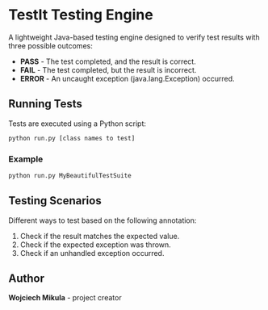 # TestIt Testing Engine

A lightweight Java-based testing engine designed to verify test results with three possible outcomes:

* **PASS** - The test completed, and the result is correct.
* **FAIL** - The test completed, but the result is incorrect.
* **ERROR** - An uncaught exception (java.lang.Exception) occurred.

## Running Tests

Tests are executed using a Python script:

```bash
python run.py [class names to test]
```

### Example

```bash
python run.py MyBeautifulTestSuite
```

## Testing Scenarios

Different ways to test based on the following annotation:

1. Check if the result matches the expected value.
2. Check if the expected exception was thrown.
3. Check if an unhandled exception occurred.

## Author
**Wojciech Mikula** - project creator